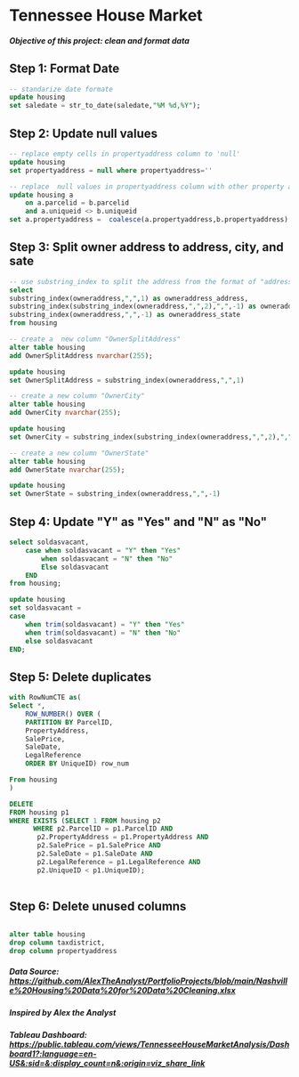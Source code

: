 # Tennessee House Market 
##### Objective of this project: clean and format data 
## Step 1: Format Date
````sql
-- standarize date formate
update housing
set saledate = str_to_date(saledate,"%M %d,%Y");

````

## Step 2: Update null values
````sql
-- replace empty cells in propertyaddress column to 'null'
update housing
set propertyaddress = null where propertyaddress=''

-- replace  null values in propertyaddress column with other property address if it has the same parceled
update housing a 
	on a.parcelid = b.parcelid
    and a.uniqueid <> b.uniqueid
set a.propertyaddress =  coalesce(a.propertyaddress,b.propertyaddress)
````

## Step 3: Split owner address to address, city, and sate

````sql
-- use substring_index to split the address from the format of "address,city,state" to "address","city","state" 
select 
substring_index(owneraddress,",",1) as owneraddress_address, 
substring_index(substring_index(owneraddress,",",2),",",-1) as owneraddress_city,
substring_index(owneraddress,",",-1) as owneraddress_state
from housing

-- create a  new column "OwnerSplitAddress"
alter table housing 
add OwnerSplitAddress nvarchar(255);

update housing 
set OwnerSplitAddress = substring_index(owneraddress,",",1)

-- create a new column "OwnerCity"
alter table housing
add OwnerCity nvarchar(255);

update housing
set OwnerCity = substring_index(substring_index(owneraddress,",",2),",",-1)

-- create a new column "OwnerState"
alter table housing 
add OwnerState nvarchar(255);

update housing
set OwnerState = substring_index(owneraddress,",",-1)

````
## Step 4: Update "Y" as "Yes" and "N" as "No"
````sql
select soldasvacant, 
	case when soldasvacant = "Y" then "Yes"
		when soldasvacant = "N" then "No"
		Else soldasvacant
    END
from housing;

update housing
set soldasvacant = 
case 
    when trim(soldasvacant) = "Y" then "Yes"
	when trim(soldasvacant) = "N" then "No"
    else soldasvacant 
END;
````
## Step 5: Delete duplicates
````sql
with RowNumCTE as(
Select *,
	ROW_NUMBER() OVER (
	PARTITION BY ParcelID,
	PropertyAddress,
	SalePrice,
	SaleDate,
	LegalReference
	ORDER BY UniqueID) row_num

From housing 
)

DELETE
FROM housing p1
WHERE EXISTS (SELECT 1 FROM housing p2
      WHERE p2.ParcelID = p1.ParcelID AND
       p2.PropertyAddress = p1.PropertyAddress AND
       p2.SalePrice = p1.SalePrice AND
       p2.SaleDate = p1.SaleDate AND
       p2.LegalReference = p1.LegalReference AND
       p2.UniqueID < p1.UniqueID);
                  


````
## Step 6: Delete unused columns 
````sql

alter table housing
drop column taxdistrict, 
drop column propertyaddress

````






















##### Data Source: <https://github.com/AlexTheAnalyst/PortfolioProjects/blob/main/Nashville%20Housing%20Data%20for%20Data%20Cleaning.xlsx>
##### Inspired by Alex the Analyst 
##### Tableau Dashboard: <https://public.tableau.com/views/TennesseeHouseMarketAnalysis/Dashboard1?:language=en-US&:sid=&:display_count=n&:origin=viz_share_link>
